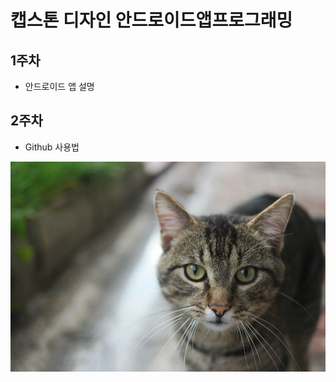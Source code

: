 # 캡스톤 디자인 안드로이드앱프로그래밍

## 1주차
  - 안드로이드 앱 설명

## 2주차
  - Github 사용법

<img width="" height="" src="./png/cat.jpg"></img>

